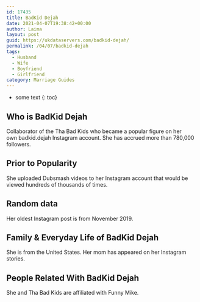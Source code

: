 ```yaml
---
id: 17435
title: BadKid Dejah
date: 2021-04-07T19:38:42+00:00
author: Laima
layout: post
guid: https://ukdataservers.com/badkid-dejah/
permalink: /04/07/badkid-dejah
tags:
  - Husband
  - Wife
  - Boyfriend
  - Girlfriend
category: Marriage Guides
---
```


* some text
{: toc}


## Who is BadKid Dejah
                  
                  
                  
Collaborator of the Tha Bad Kids who became a popular figure on her own badkid.dejah Instagram account. She has accrued more than 780,000 followers.
                  
              
            
              
            
                
                
                
## Prior to Popularity
                  
                  
                  
She uploaded Dubsmash videos to her Instagram account that would be viewed hundreds of thousands of times.
                  
              
            
              
            
                
                
                
## Random data
                  
                  
                  
Her oldest Instagram post is from November 2019.
                  
              
            
              
            
                
                
                
## Family & Everyday Life of BadKid Dejah
                  
                  
                  
She is from the United States. Her mom has appeared on her Instagram stories.
                  
              
            
              
            
                
                
                
## People Related With BadKid Dejah
                  
                  
                  
She and Tha Bad Kids are affiliated with Funny Mike.
                  
              
            
              
            
                
              
            
              
              
            
            
              
            
          
          
          